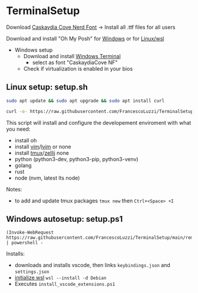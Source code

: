 # TerminalSetup

Download [Caskaydia Cove Nerd Font](https://www.nerdfonts.com/font-downloads) -> Install all .ttf files for all users 

Download and install "Oh My Posh" for [Windows](https://ohmyposh.dev/docs/installation/windows) or for [Linux/wsl](https://ohmyposh.dev/docs/installation/linux)

- Windows setup
  - Download and install [Windows Terminal](https://aka.ms/terminal)
    - select as font "CaskaydiaCove NF"
  - Check if virtualization is enabled in your bios

## Linux setup: setup.sh

```bash
sudo apt update && sudo apt upgrade && sudo apt install curl
```

```bash
curl -o- https://raw.githubusercontent.com/FrancescoLuzzi/TerminalSetup/main/remote_setup.sh | bash
```

This script will install and configure the developement enviroment with what you need:

- install oh
- install [vim](https://www.vim.org/)/[lvim](https://www.lunarvim.org/) or none
- install [tmux](https://github.com/tmux/tmux)/[zellij](https://github.com/zellij-org/zellij) none
- python (python3-dev, python3-pip, python3-venv)
- golang
- rust
- node (nvm, latest lts node)

Notes:

- to add and update tmux packages  ``` tmux new ``` then ``` Ctrl+<Space> +I ```

## Windows autosetup: setup.ps1
 
 ```posershell
 (Invoke-WebRequest https://raw.githubusercontent.com/FrancescoLuzzi/TerminalSetup/main/remote_setup.ps1).Content | powershell -
 ```

 Installs:
 
 - downloads and installs vscode, then links `keybindings.json` and `settings.json`
 - [initialize wsl](https://learn.microsoft.com/en-us/windows/wsl/install) `wsl --install -d Debian`
 - Executes `install_vscode_extensions.ps1`
